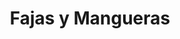 ---
title: "Fajas y Mangueras"
url: /san-francisco-de-dos-rios/fajas-y-mangueras/
shop: Autowerkstatt
---